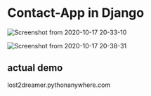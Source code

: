# Contact-App in Django 


![Screenshot from 2020-10-17 20-33-10](https://user-images.githubusercontent.com/29290992/96354784-f77a0b00-10f3-11eb-8958-c02c8ca657e0.jpg)



![Screenshot from 2020-10-17 20-38-31](https://user-images.githubusercontent.com/29290992/96354807-37d98900-10f4-11eb-9345-d9c2104e3e84.jpg)


## actual demo
lost2dreamer.pythonanywhere.com
